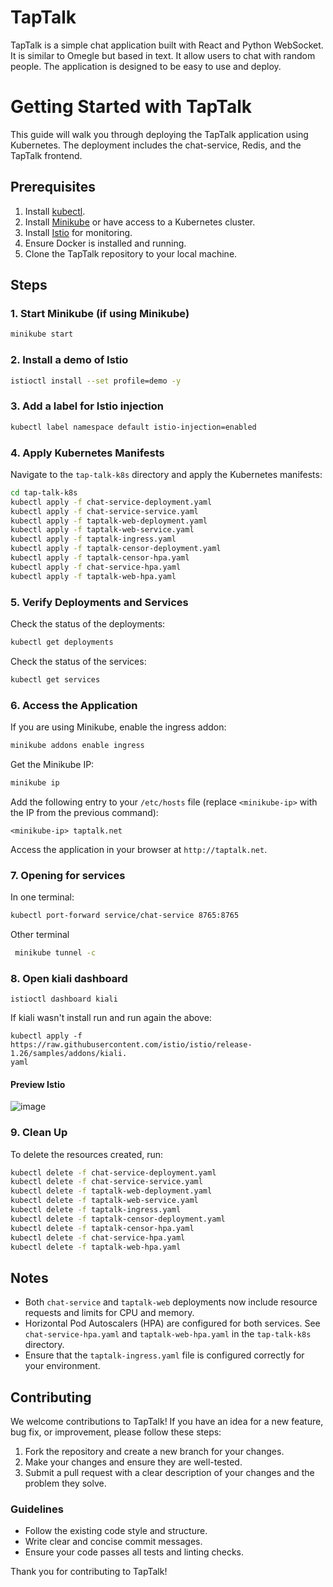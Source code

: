 # TapTalk
TapTalk is a simple chat application built with React and Python WebSocket. It is similar to Omegle but based in text. It allow users to chat with random people. The application is designed to be easy to use and deploy.

# Getting Started with TapTalk

This guide will walk you through deploying the TapTalk application using Kubernetes. The deployment includes the chat-service, Redis, and the TapTalk frontend.

## Prerequisites

1. Install [kubectl](https://kubernetes.io/docs/tasks/tools/).
2. Install [Minikube](https://minikube.sigs.k8s.io/docs/start/) or have access to a Kubernetes cluster.
3. Install [Istio](https://istio.io/latest/docs/setup/getting-started/#download) for monitoring.
4. Ensure Docker is installed and running.
5. Clone the TapTalk repository to your local machine.

## Steps

### 1. Start Minikube (if using Minikube)
```bash
minikube start
```

### 2. Install a demo of Istio
```bash
istioctl install --set profile=demo -y
```

### 3. Add a label for Istio injection
```bash
kubectl label namespace default istio-injection=enabled
```

### 4. Apply Kubernetes Manifests

Navigate to the `tap-talk-k8s` directory and apply the Kubernetes manifests:

```bash
cd tap-talk-k8s
kubectl apply -f chat-service-deployment.yaml
kubectl apply -f chat-service-service.yaml
kubectl apply -f taptalk-web-deployment.yaml
kubectl apply -f taptalk-web-service.yaml
kubectl apply -f taptalk-ingress.yaml
kubectl apply -f taptalk-censor-deployment.yaml
kubectl apply -f taptalk-censor-hpa.yaml
kubectl apply -f chat-service-hpa.yaml
kubectl apply -f taptalk-web-hpa.yaml
```

### 5. Verify Deployments and Services

Check the status of the deployments:
```bash
kubectl get deployments
```

Check the status of the services:
```bash
kubectl get services
```

### 6. Access the Application

If you are using Minikube, enable the ingress addon:
```bash
minikube addons enable ingress
```

Get the Minikube IP:
```bash
minikube ip
```

Add the following entry to your `/etc/hosts` file (replace `<minikube-ip>` with the IP from the previous command):
```
<minikube-ip> taptalk.net
```

Access the application in your browser at `http://taptalk.net`.

### 7. Opening for services
In one terminal:
```bash
kubectl port-forward service/chat-service 8765:8765
```
Other terminal
```bash
 minikube tunnel -c
```

### 8. Open kiali dashboard
```
istioctl dashboard kiali
```
If kiali wasn't install run  and run again the above:
```
kubectl apply -f https://raw.githubusercontent.com/istio/istio/release-1.26/samples/addons/kiali.
yaml
```

#### Preview Istio
![image](https://github.com/user-attachments/assets/a3eb0bc4-b7b5-4af3-a43c-b404141b6ed5)


### 9. Clean Up

To delete the resources created, run:
```bash
kubectl delete -f chat-service-deployment.yaml
kubectl delete -f chat-service-service.yaml
kubectl delete -f taptalk-web-deployment.yaml
kubectl delete -f taptalk-web-service.yaml
kubectl delete -f taptalk-ingress.yaml
kubectl delete -f taptalk-censor-deployment.yaml
kubectl delete -f taptalk-censor-hpa.yaml
kubectl delete -f chat-service-hpa.yaml
kubectl delete -f taptalk-web-hpa.yaml
```

## Notes

- Both `chat-service` and `taptalk-web` deployments now include resource requests and limits for CPU and memory.
- Horizontal Pod Autoscalers (HPA) are configured for both services. See `chat-service-hpa.yaml` and `taptalk-web-hpa.yaml` in the `tap-talk-k8s` directory.
- Ensure that the `taptalk-ingress.yaml` file is configured correctly for your environment.

## Contributing

We welcome contributions to TapTalk! If you have an idea for a new feature, bug fix, or improvement, please follow these steps:

1. Fork the repository and create a new branch for your changes.
2. Make your changes and ensure they are well-tested.
3. Submit a pull request with a clear description of your changes and the problem they solve.

### Guidelines

- Follow the existing code style and structure.
- Write clear and concise commit messages.
- Ensure your code passes all tests and linting checks.

Thank you for contributing to TapTalk!
